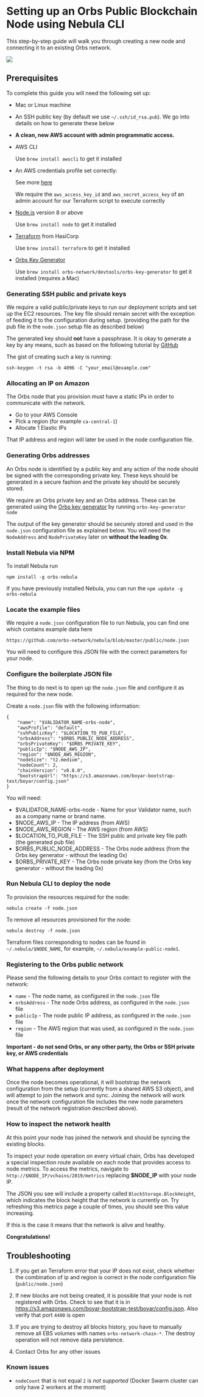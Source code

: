 # Setting up an Orbs Public Blockchain Node using Nebula CLI

This step-by-step guide will walk you through creating a new node and connecting it to an existing Orbs network.

![](../diagram.png)

## Prerequisites

To complete this guide you will need the following set up:

- Mac or Linux machine
- An SSH public key (by default we use `~/.ssh/id_rsa.pub`). We go into details on how to generate these below
- **A clean, new AWS account with admin programmatic access.**
- AWS CLI
  
  Use `brew install awscli` to get it installed
- An AWS credentials profile set correctly:
  
  See more [here](https://docs.aws.amazon.com/cli/latest/userguide/cli-configure-profiles.html)
  
  We require the `aws_access_key_id` and `aws_secret_access_key` of an admin account for our Terraform script to execute correctly 
- [Node.js](https://nodejs.org/en/) version 8 or above
  
  Use `brew install node` to get it installed

- [Terraform](https://www.terraform.io/downloads.html) from HasiCorp
  
  Use `brew install terraform` to get it installed
- [Orbs Key Generator](https://www.github.com/orbs-network/orbs-key-generator)

  Use `brew install orbs-network/devtools/orbs-key-generator` to get it installed (requires a Mac)

### Generating SSH public and private keys

We require a valid public/private keys to run our deployment scripts and set up the EC2 resources. The key file should remain secret with the exception of feeding it to the configuration during setup. (providing the path for the pub file in the `node.json` setup file as described below)

The generated key should __not__ have a passphrase.
It is okay to generate a key by any means, such as based on the following tutorial by [GitHub](https://help.github.com/articles/generating-a-new-ssh-key-and-adding-it-to-the-ssh-agent/)

The gist of creating such a key is running:

    ssh-keygen -t rsa -b 4096 -C "your_email@example.com"

### Allocating an IP on Amazon

The Orbs node that you provision must have a static IPs in order to communicate with the network.

- Go to your AWS Console
- Pick a region (for example `ca-central-1`)
- Allocate 1 Elastic IPs

That IP address and region will later be used in the node configuration file.


### Generating Orbs addresses

An Orbs node is identified by a public key and any action of the node should be signed with the corresponding private key. 
These keys should be generated in a secure fashion and the private key should be securely stored. 

We require an Orbs private key and an Orbs address. These can be generated using the [Orbs key generator](https://github.com/orbs-network/orbs-key-generator) by running `orbs-key-generator node`

The output of the key generator should be securely stored and used in the `node.json` configuration file as explained below. You will need the `NodeAddress` and `NodePrivateKey` later on __without the leading 0x__.

### Install Nebula via NPM

To install Nebula run

    npm install -g orbs-nebula

If you have previously installed Nebula, you can run the `npm update -g orbs-nebula`

### Locate the example files

We require a `node.json` configuration file to run Nebula, you can find one which contains example data here 

    https://github.com/orbs-network/nebula/blob/master/public/node.json

You will need to configure this JSON file with the correct parameters for your node.

### Configure the boilerplate JSON file

The thing to do next is to open up the `node.json` file and configure it as required for the new node.

Create a `node.json` file with the following information:

    {
        "name": "$VALIDATOR_NAME-orbs-node",
        "awsProfile": "default",
        "sshPublicKey": "$LOCATION_TO_PUB_FILE",
        "orbsAddress": "$ORBS_PUBLIC_NODE_ADDRESS",
        "orbsPrivateKey": "$ORBS_PRIVATE_KEY", 
        "publicIp": "$NODE_AWS_IP",
        "region": "$NODE_AWS_REGION",
        "nodeSize": "t2.medium",
        "nodeCount": 2,
        "chainVersion": "v0.8.0",
        "bootstrapUrl": "https://s3.amazonaws.com/boyar-bootstrap-test/boyar/config.json"
    }

You will need:
* $VALIDATOR_NAME-orbs-node - Name for your Validator name, such as a company name or brand name.
* $NODE_AWS_IP - The IP address (from AWS)
* $NODE_AWS_REGION - The AWS region (from AWS)
* $LOCATION_TO_PUB_FILE - The SSH publc and private key file path (the generated pub file)
* $ORBS_PUBLIC_NODE_ADDRESS - The Orbs node address (from the Orbs key generator - without the leading 0x)
* $ORBS_PRIVATE_KEY - The Orbs node private key (from the Orbs key generator - without the leading 0x)

### Run Nebula CLI to deploy the node

To provision the resources required for the node:

    nebula create -f node.json

To remove all resources provisioned for the node:

    nebula destroy -f node.json

Terraform files corresponding to nodes can be found in `~/.nebula/$NODE_NAME`, for example, `~/.nebula/example-public-node1`.

### Registering to the Orbs public network

Please send the following details to your Orbs contact to register with the network:

* `name` - The node name, as configured in the `node.json` file
* `orbsAddress` - The node Orbs address, as configured in the `node.json` file
* `publicIp` - The node public IP address, as configured in the `node.json` file
* `region` - The AWS region that was used, as configured in the `node.json` file

__Important - do not send Orbs, or any other party, the Orbs or SSH private key, or AWS credentials__

### What happens after deployment

Once the node becomes operational, it will bootstrap the network configuration from the setup (currently from a shared AWS S3 object), and will attempt to join the network and sync. Joining the network will work once the network configuration file includes the new node parameters (result of the network registration described above).

### How to inspect the network health

At this point your node has joined the network and should be syncing the existing blocks.

To inspect your node operation on every virtual chain, Orbs has developed a special inspection route available on each node that provides access to node metrics.
To access the metrics, navigate to `http://$NODE_IP/vchains/2019/metrics` replacing __$NODE_IP__ with 
your node IP.

The JSON you see will include a property called `BlockStorage.BlockHeight`, which indicates the block height that the network is currently on.
Try refreshing this metrics page a couple of times, you should see this value increasing.

If this is the case it means that the network is alive and healthy. 

__Congratulations!__

## Troubleshooting

1. If you get an Terraform error that your IP does not exist, check whether the combination of ip and region is correct in the node configuration file (`public/node.json`)

2. If new blocks are not being created, it is possible that your node is not registered with Orbs. Check to see that it is in https://s3.amazonaws.com/boyar-bootstrap-test/boyar/config.json. Also verify that port `4400` is open

3. If you are trying to destroy all blocks history, you have to manually remove all EBS volumes with names `orbs-network-chain-*`. The destroy operation will not remove data persistence.

4. Contact Orbs for any other issues

### Known issues

- `nodeCount` that is not equal `2` is *not supported* (Docker Swarm cluster can only have 2 workers at the moment)
